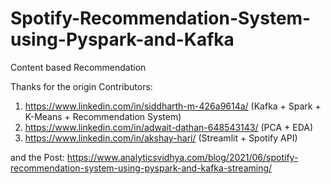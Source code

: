# Spotify-Recommendation-System-using-Pyspark-and-Kafka
Content based Recommendation





Thanks for the origin Contributors:
1. https://www.linkedin.com/in/siddharth-m-426a9614a/ (Kafka + Spark + K-Means + Recommendation System)
2. https://www.linkedin.com/in/adwait-dathan-648543143/ (PCA + EDA)
3. https://www.linkedin.com/in/akshay-hari/ (Streamlit + Spotify API)

and the Post:
https://www.analyticsvidhya.com/blog/2021/06/spotify-recommendation-system-using-pyspark-and-kafka-streaming/

